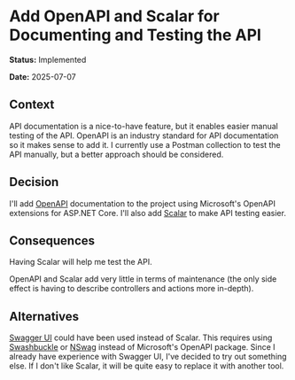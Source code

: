 # Add OpenAPI and Scalar for Documenting and Testing the API

**Status:** Implemented

**Date:** 2025-07-07

## Context

API documentation is a nice-to-have feature, but it enables easier manual testing of the API. OpenAPI is an industry
standard for API documentation so it makes sense to add it. I currently use a Postman collection to test the API
manually, but a better approach should be considered.

## Decision

I'll add [OpenAPI](https://www.openapis.org) documentation to the project using Microsoft's OpenAPI extensions for
ASP.NET Core. I'll also add [Scalar](https://scalar.com) to make API testing easier.

## Consequences

Having Scalar will help me test the API.

OpenAPI and Scalar add very little in terms of maintenance (the only side effect is having to describe controllers and
actions more in-depth).

## Alternatives

[Swagger UI](https://swagger.io/tools/swagger-ui) could have been used instead of Scalar. This requires using
[Swashbuckle](https://github.com/domaindrivendev/Swashbuckle.AspNetCore) or [NSwag](https://github.com/RicoSuter/NSwag)
instead of Microsoft's OpenAPI package. Since I already have experience with Swagger UI, I've decided to try out
something else. If I don't like Scalar, it will be quite easy to replace it with another tool.
